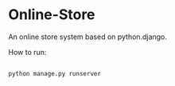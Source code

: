 ﻿# Online-Store

An online store system based on python.django.

How to run:
<pre><code>
python manage.py runserver  
</code></pre>
